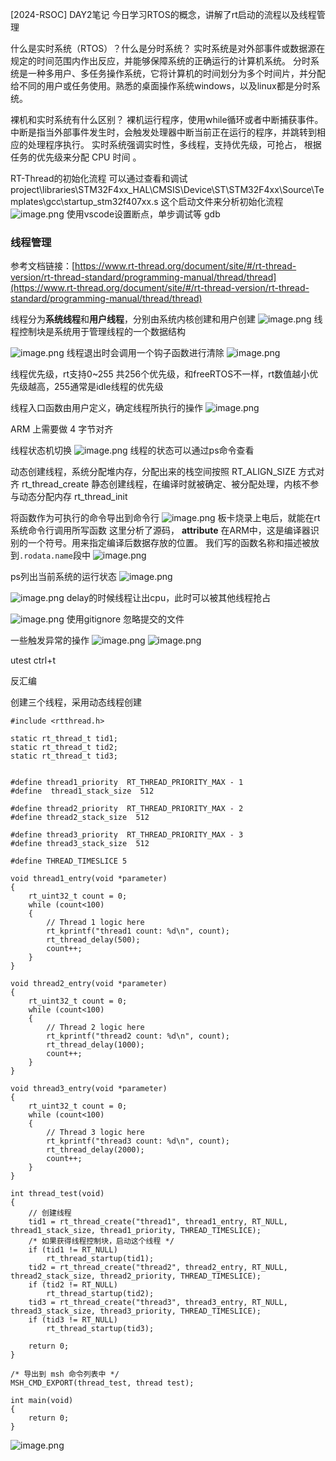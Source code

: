 [2024-RSOC] DAY2笔记
今日学习RTOS的概念，讲解了rt启动的流程以及线程管理

什么是实时系统（RTOS）？什么是分时系统？
实时系统是对外部事件或数据源在规定的时间范围内作出反应，并能够保障系统的正确运行的计算机系统。
分时系统是一种多用户、多任务操作系统，它将计算机的时间划分为多个时间片，并分配给不同的用户或任务使用。熟悉的桌面操作系统windows，以及linux都是分时系统。

裸机和实时系统有什么区别？
裸机运行程序，使用while循环或者中断捕获事件。中断是指当外部事件发生时，会触发处理器中断当前正在运行的程序，并跳转到相应的处理程序执行。
实时系统强调实时性，多线程，支持优先级，可抢占， 根据任务的优先级来分配 CPU 时间 。

RT-Thread的初始化流程
可以通过查看和调试project\libraries\STM32F4xx_HAL\CMSIS\Device\ST\STM32F4xx\Source\Templates\gcc\startup_stm32f407xx.s
这个启动文件来分析初始化流程
![image.png](https://cdn.nlark.com/yuque/0/2024/png/1407037/1721698671001-bce674e0-3ba3-467c-bb6a-fc764a4d5806.png#averageHue=%23fbfbfa&clientId=u27b85184-bd94-4&from=paste&height=623&id=ub5237374&originHeight=779&originWidth=1504&originalType=binary&ratio=1.25&rotation=0&showTitle=false&size=327391&status=done&style=none&taskId=u29f79dae-0025-40b7-ab6c-857b62c4e78&title=&width=1203.2)
使用vscode设置断点，单步调试等
gdb


### 线程管理
参考文档链接：[https://www.rt-thread.org/document/site/#/rt-thread-version/rt-thread-standard/programming-manual/thread/thread](https://www.rt-thread.org/document/site/#/rt-thread-version/rt-thread-standard/programming-manual/thread/thread)

线程分为**系统线程**和**用户线程**，分别由系统内核创建和用户创建
![image.png](https://cdn.nlark.com/yuque/0/2024/png/1407037/1721699273404-122cbefa-3f3c-4ea4-b81d-17802184b504.png#averageHue=%23f4f2f1&clientId=u27b85184-bd94-4&from=paste&height=629&id=ua4a6d1b0&originHeight=786&originWidth=1377&originalType=binary&ratio=1.25&rotation=0&showTitle=false&size=306118&status=done&style=none&taskId=udd6cbffc-431e-42f0-b4fd-0ff3778ba92&title=&width=1101.6)
线程控制块是系统用于管理线程的一个数据结构

![image.png](https://cdn.nlark.com/yuque/0/2024/png/1407037/1721699351730-710440b5-65e5-472f-b080-e75b3f8ff359.png#averageHue=%23f5f5f5&clientId=u27b85184-bd94-4&from=paste&height=627&id=u9807b580&originHeight=784&originWidth=1390&originalType=binary&ratio=1.25&rotation=0&showTitle=false&size=204098&status=done&style=none&taskId=ud709a1ac-6e73-4de0-9eb6-4626560ecd9&title=&width=1112)
线程退出时会调用一个钩子函数进行清除
![image.png](https://cdn.nlark.com/yuque/0/2024/png/1407037/1721699643628-128782a2-bd74-4a83-8119-b367589a25b1.png#averageHue=%23f6f5f2&clientId=u27b85184-bd94-4&from=paste&height=72&id=u91cb89f8&originHeight=90&originWidth=663&originalType=binary&ratio=1.25&rotation=0&showTitle=false&size=13484&status=done&style=none&taskId=u4a3f0926-92e9-48dd-81cc-818dbe65d71&title=&width=530.4)

线程优先级，rt支持0~255 共256个优先级，和freeRTOS不一样，rt数值越小优先级越高，255通常是idle线程的优先级

线程入口函数由用户定义，确定线程所执行的操作
![image.png](https://cdn.nlark.com/yuque/0/2024/png/1407037/1721701923980-e992e034-1e32-4e97-a18d-d62f9d4cc40f.png#averageHue=%23fbfbf9&clientId=ua5b9d7e8-a1ba-4&from=paste&height=652&id=ud437db27&originHeight=815&originWidth=1187&originalType=binary&ratio=1.25&rotation=0&showTitle=false&size=252382&status=done&style=none&taskId=u979dea67-171b-4935-a471-e5a5a559d17&title=&width=949.6)

ARM 上需要做 4 字节对齐

线程状态机切换
![image.png](https://cdn.nlark.com/yuque/0/2024/png/1407037/1721731185015-ff603de3-bd03-4710-97c2-edc7e54eba23.png#averageHue=%23f6f5f4&clientId=u096f9f7b-37c0-4&from=paste&height=290&id=ud982082c&originHeight=362&originWidth=1106&originalType=binary&ratio=1.25&rotation=0&showTitle=false&size=133251&status=done&style=none&taskId=u8b283f4b-183c-45a7-995e-34846cdd835&title=&width=884.8)
线程的状态可以通过ps命令查看

动态创建线程，系统分配堆内存，分配出来的栈空间按照 RT_ALIGN_SIZE 方式对齐
rt_thread_create
静态创建线程，在编译时就被确定、被分配处理，内核不参与动态分配内存
rt_thread_init


将函数作为可执行的命令导出到命令行
![image.png](https://cdn.nlark.com/yuque/0/2024/png/1407037/1721716397759-e96c925b-f055-4cbf-afd2-abad764acd9f.png#averageHue=%231e232a&clientId=u8bc23389-e1c7-4&from=paste&height=310&id=ud68d5972&originHeight=388&originWidth=775&originalType=binary&ratio=1.25&rotation=0&showTitle=false&size=174715&status=done&style=none&taskId=ueace1eaf-6e30-4856-b866-53d9f8000ba&title=&width=620)
板卡烧录上电后，就能在rt系统命令行调用所写函数
这里分析了源码，
__attribute__
在ARM中，这是编译器识别的一个符号。用来指定编译后数据存放的位置。
我们写的函数名称和描述被放到`.rodata.name`段中
![image.png](https://cdn.nlark.com/yuque/0/2024/png/1407037/1721716620689-846f6e14-4ded-4b39-8f26-43ed0ea94471.png#averageHue=%2311141e&clientId=u8bc23389-e1c7-4&from=paste&height=53&id=u4d77f14f&originHeight=66&originWidth=423&originalType=binary&ratio=1.25&rotation=0&showTitle=false&size=28405&status=done&style=none&taskId=u03efec83-063d-45ee-b15b-dd43da238fd&title=&width=338.4)

ps列出当前系统的运行状态
![image.png](https://cdn.nlark.com/yuque/0/2024/png/1407037/1721716860559-b3bbd73a-e728-4a2d-a08b-71770855b8b4.png#averageHue=%23333530&clientId=u8bc23389-e1c7-4&from=paste&height=81&id=u998d2663&originHeight=101&originWidth=731&originalType=binary&ratio=1.25&rotation=0&showTitle=false&size=105723&status=done&style=none&taskId=uc2673a58-b5b2-49de-931a-80808bc4c06&title=&width=584.8)


![image.png](https://cdn.nlark.com/yuque/0/2024/png/1407037/1721717240129-6412f3b5-0e60-40b0-bd8c-79cbb3f704bb.png#averageHue=%230f131b&clientId=u8bc23389-e1c7-4&from=paste&height=118&id=u4a460942&originHeight=148&originWidth=498&originalType=binary&ratio=1.25&rotation=0&showTitle=false&size=45742&status=done&style=none&taskId=udbe1aace-f853-4ef8-b691-ed0bfc01b14&title=&width=398.4)
delay的时候线程让出cpu，此时可以被其他线程抢占

![image.png](https://cdn.nlark.com/yuque/0/2024/png/1407037/1721718537339-ed33594c-44ae-4ead-8847-d39f48238444.png#averageHue=%2312151c&clientId=u8bc23389-e1c7-4&from=paste&height=527&id=u8ab3e106&originHeight=659&originWidth=210&originalType=binary&ratio=1.25&rotation=0&showTitle=false&size=80175&status=done&style=none&taskId=u0ee35bf4-9f20-4078-a0c9-c36bbf8fee3&title=&width=168)
使用gitignore 忽略提交的文件

一些触发异常的操作
![image.png](https://cdn.nlark.com/yuque/0/2024/png/1407037/1721719383239-f5a188c5-0842-4f26-ac5b-e41d26d8b211.png#averageHue=%23fcfcfc&clientId=u8bc23389-e1c7-4&from=paste&height=631&id=u37300a7e&originHeight=789&originWidth=1286&originalType=binary&ratio=1.25&rotation=0&showTitle=false&size=132073&status=done&style=none&taskId=ud5ad01c8-659d-44ae-a318-e737ca95909&title=&width=1028.8)
![image.png](https://cdn.nlark.com/yuque/0/2024/png/1407037/1721719416141-16e054e8-971d-40ba-b032-772b170f1f30.png#averageHue=%23fbfafa&clientId=u8bc23389-e1c7-4&from=paste&height=572&id=u24fa54eb&originHeight=715&originWidth=1452&originalType=binary&ratio=1.25&rotation=0&showTitle=false&size=192910&status=done&style=none&taskId=ue6a30fda-cc5e-4380-8f99-fa20925d73f&title=&width=1161.6)

utest
ctrl+t
>
反汇编

创建三个线程，采用动态线程创建
```
#include <rtthread.h>

static rt_thread_t tid1;
static rt_thread_t tid2;
static rt_thread_t tid3;


#define thread1_priority  RT_THREAD_PRIORITY_MAX - 1
#define  thread1_stack_size  512

#define thread2_priority  RT_THREAD_PRIORITY_MAX - 2
#define thread2_stack_size  512

#define thread3_priority  RT_THREAD_PRIORITY_MAX - 3
#define thread3_stack_size  512

#define THREAD_TIMESLICE 5

void thread1_entry(void *parameter)
{
    rt_uint32_t count = 0;
    while (count<100)
    {
        // Thread 1 logic here
        rt_kprintf("thread1 count: %d\n", count);
        rt_thread_delay(500);
        count++;
    }
}

void thread2_entry(void *parameter)
{
    rt_uint32_t count = 0;
    while (count<100)
    {
        // Thread 2 logic here
        rt_kprintf("thread2 count: %d\n", count);
        rt_thread_delay(1000);
        count++;
    }
}

void thread3_entry(void *parameter)
{
    rt_uint32_t count = 0;
    while (count<100)
    {
        // Thread 3 logic here
        rt_kprintf("thread3 count: %d\n", count);
        rt_thread_delay(2000);
        count++;
    }
}

int thread_test(void)
{
    // 创建线程
    tid1 = rt_thread_create("thread1", thread1_entry, RT_NULL, thread1_stack_size, thread1_priority, THREAD_TIMESLICE);
    /* 如果获得线程控制块，启动这个线程 */
    if (tid1 != RT_NULL)
        rt_thread_startup(tid1);
    tid2 = rt_thread_create("thread2", thread2_entry, RT_NULL, thread2_stack_size, thread2_priority, THREAD_TIMESLICE);
    if (tid2 != RT_NULL)
        rt_thread_startup(tid2);
    tid3 = rt_thread_create("thread3", thread3_entry, RT_NULL, thread3_stack_size, thread3_priority, THREAD_TIMESLICE);
    if (tid3 != RT_NULL)
        rt_thread_startup(tid3);

    return 0;
}

/* 导出到 msh 命令列表中 */
MSH_CMD_EXPORT(thread_test, thread test);

int main(void)
{
    return 0;
}

```


![image.png](https://cdn.nlark.com/yuque/0/2024/png/1407037/1721735532935-f447f395-b504-41c1-acdc-a2e293d04164.png#averageHue=%233d3c3b&clientId=u096f9f7b-37c0-4&from=paste&height=730&id=u9929b5cf&originHeight=912&originWidth=1438&originalType=binary&ratio=1.25&rotation=0&showTitle=false&size=75965&status=done&style=none&taskId=u8aa1f1e7-97a7-477f-af2c-f2d7a7889dd&title=&width=1150.4)

